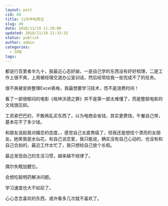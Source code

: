 ```yaml
---
layout: post
cid: 49
title: 11月中旬周记
slug: 49
date: 2018/11/19 11:29:00
updated: 2018/11/19 21:33:33
status: publish
author: admin
categories: 
  - 归档
tags: 
---
```



都说行百里者半九十，我最近心态好崩，一是自己学的东西没有好好梳理，二是工作上很不爽，上周被经理交道办公室训话，然后经常给我一些完成不了的任务。

很不爽被安排整理Excel表格，我最想要学习技术，而不是浪费时间！

<!--more-->
看了一部很郁闷的电影《格林沃德之罪》并不是第一部太难懂了，而是整部电影的文戏很压抑。

工资紧巴巴的，不敢再乱买东西了，以为电商会省钱，其实更费钱，午餐自己带，基本花不了多少钱。

和朋友说起我对婚恋的态度，，感觉自己太直男癌了，但我还是想找个漂亮的女朋友。她笑我是水仙花，和自己谈恋爱，我只能说，确实没有自己心动的，也没有和自己合拍的，最近工作太忙了，我只想给自己放个长假。

最近发现自己的生活习惯，越来越不规律了。

偶尔失眠加健忘。

会想吃聪明药解决问题。

学习速度也大不如前了。

心心念念喜欢的东西，或许看多几次就不喜欢了。